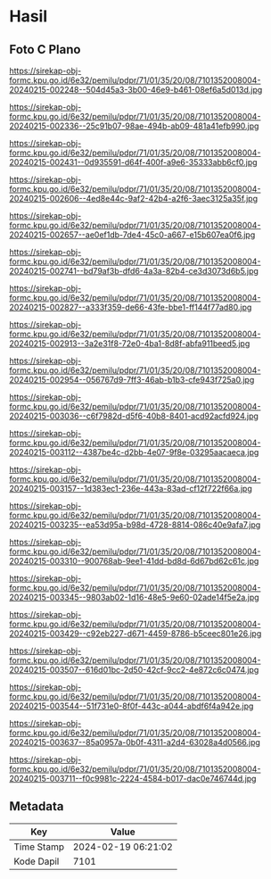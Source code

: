 # Hasil

## Foto C Plano

https://sirekap-obj-formc.kpu.go.id/6e32/pemilu/pdpr/71/01/35/20/08/7101352008004-20240215-002248--504d45a3-3b00-46e9-b461-08ef6a5d013d.jpg

https://sirekap-obj-formc.kpu.go.id/6e32/pemilu/pdpr/71/01/35/20/08/7101352008004-20240215-002336--25c91b07-98ae-494b-ab09-481a41efb990.jpg

https://sirekap-obj-formc.kpu.go.id/6e32/pemilu/pdpr/71/01/35/20/08/7101352008004-20240215-002431--0d935591-d64f-400f-a9e6-35333abb6cf0.jpg

https://sirekap-obj-formc.kpu.go.id/6e32/pemilu/pdpr/71/01/35/20/08/7101352008004-20240215-002606--4ed8e44c-9af2-42b4-a2f6-3aec3125a35f.jpg

https://sirekap-obj-formc.kpu.go.id/6e32/pemilu/pdpr/71/01/35/20/08/7101352008004-20240215-002657--ae0ef1db-7de4-45c0-a667-e15b607ea0f6.jpg

https://sirekap-obj-formc.kpu.go.id/6e32/pemilu/pdpr/71/01/35/20/08/7101352008004-20240215-002741--bd79af3b-dfd6-4a3a-82b4-ce3d3073d6b5.jpg

https://sirekap-obj-formc.kpu.go.id/6e32/pemilu/pdpr/71/01/35/20/08/7101352008004-20240215-002827--a333f359-de66-43fe-bbe1-ff144f77ad80.jpg

https://sirekap-obj-formc.kpu.go.id/6e32/pemilu/pdpr/71/01/35/20/08/7101352008004-20240215-002913--3a2e31f8-72e0-4ba1-8d8f-abfa911beed5.jpg

https://sirekap-obj-formc.kpu.go.id/6e32/pemilu/pdpr/71/01/35/20/08/7101352008004-20240215-002954--056767d9-7ff3-46ab-b1b3-cfe943f725a0.jpg

https://sirekap-obj-formc.kpu.go.id/6e32/pemilu/pdpr/71/01/35/20/08/7101352008004-20240215-003036--c6f7982d-d5f6-40b8-8401-acd92acfd924.jpg

https://sirekap-obj-formc.kpu.go.id/6e32/pemilu/pdpr/71/01/35/20/08/7101352008004-20240215-003112--4387be4c-d2bb-4e07-9f8e-03295aacaeca.jpg

https://sirekap-obj-formc.kpu.go.id/6e32/pemilu/pdpr/71/01/35/20/08/7101352008004-20240215-003157--1d383ec1-236e-443a-83ad-cf12f722f66a.jpg

https://sirekap-obj-formc.kpu.go.id/6e32/pemilu/pdpr/71/01/35/20/08/7101352008004-20240215-003235--ea53d95a-b98d-4728-8814-086c40e9afa7.jpg

https://sirekap-obj-formc.kpu.go.id/6e32/pemilu/pdpr/71/01/35/20/08/7101352008004-20240215-003310--900768ab-9ee1-41dd-bd8d-6d67bd62c61c.jpg

https://sirekap-obj-formc.kpu.go.id/6e32/pemilu/pdpr/71/01/35/20/08/7101352008004-20240215-003345--9803ab02-1d16-48e5-9e60-02ade14f5e2a.jpg

https://sirekap-obj-formc.kpu.go.id/6e32/pemilu/pdpr/71/01/35/20/08/7101352008004-20240215-003429--c92eb227-d671-4459-8786-b5ceec801e26.jpg

https://sirekap-obj-formc.kpu.go.id/6e32/pemilu/pdpr/71/01/35/20/08/7101352008004-20240215-003507--616d01bc-2d50-42cf-9cc2-4e872c6c0474.jpg

https://sirekap-obj-formc.kpu.go.id/6e32/pemilu/pdpr/71/01/35/20/08/7101352008004-20240215-003544--51f731e0-8f0f-443c-a044-abdf6f4a942e.jpg

https://sirekap-obj-formc.kpu.go.id/6e32/pemilu/pdpr/71/01/35/20/08/7101352008004-20240215-003637--85a0957a-0b0f-4311-a2d4-63028a4d0566.jpg

https://sirekap-obj-formc.kpu.go.id/6e32/pemilu/pdpr/71/01/35/20/08/7101352008004-20240215-003711--f0c9981c-2224-4584-b017-dac0e746744d.jpg


## Metadata

| Key        | Value               |
| ---------- | ------------------- |
| Time Stamp | 2024-02-19 06:21:02 |
| Kode Dapil | 7101                |



